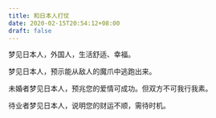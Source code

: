 ```yaml
---
title: 和日本人打仗
date: 2020-02-15T20:54:12+08:00
draft: false
---
```


梦见日本人，外国人，生活舒适、幸福。


梦见日本人，预示能从敌人的魔爪中逃跑出来。


未婚者梦见日本人，预兆您的爱情可成功。但双方不可我行我素。


待业者梦见日本人，说明您的财运不顺，需待时机。